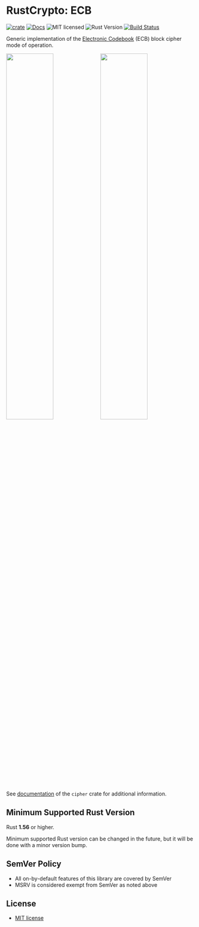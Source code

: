 # RustCrypto: ECB

[![crate][crate-image]][crate-link]
[![Docs][docs-image]][docs-link]
![MIT licensed][license-image]
![Rust Version][rustc-image]
[![Build Status][build-image]][build-link]

Generic implementation of the [Electronic Codebook][ECB] (ECB) block cipher
mode of operation.

<img src="https://github.com/magic-akari/ecb/assets/7829098/2d92507b-a014-4769-8022-71802e6f8bd9" width="50%"><img src="https://github.com/magic-akari/ecb/assets/7829098/8596750d-0034-4a7f-bf28-4482c62a9f97" width="50%">

See [documentation][cipher-doc] of the `cipher` crate for additional information.

## Minimum Supported Rust Version

Rust **1.56** or higher.

Minimum supported Rust version can be changed in the future, but it will be
done with a minor version bump.

## SemVer Policy

- All on-by-default features of this library are covered by SemVer
- MSRV is considered exempt from SemVer as noted above

## License
 * [MIT license](http://opensource.org/licenses/MIT)

[//]: # (badges)

[crate-image]: https://img.shields.io/crates/v/ecb.svg
[crate-link]: https://crates.io/crates/ecb
[docs-image]: https://docs.rs/ecb/badge.svg
[docs-link]: https://docs.rs/ecb/
[license-image]: https://img.shields.io/badge/license-MIT-blue.svg
[rustc-image]: https://img.shields.io/badge/rustc-1.56+-blue.svg
[build-image]: https://github.com/magic-akari/ecb/actions/workflows/test.yml/badge.svg?branch=main
[build-link]: https://github.com/magic-akari/ecb/actions/workflows/test.yml

[//]: # (general links)

[ECB]: https://en.wikipedia.org/wiki/Block_cipher_mode_of_operation#ECB
[cipher-doc]: https://docs.rs/cipher/

